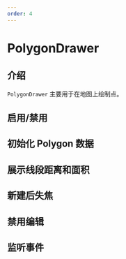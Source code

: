 ```yaml
---
order: 4
---
```


# PolygonDrawer

## 介绍

`PolygonDrawer` 主要用于在地图上绘制点。

## 启用/禁用

<code src="./drawer/polygon/start.tsx" compact="true"></code>

## 初始化 Polygon 数据

<code src="./drawer/polygon/initData.tsx" compact="true"></code>

## 展示线段距离和面积

<code src="./drawer/polygon/area.tsx" compact="true"></code>

## 新建后失焦

<code src="./drawer/polygon/autoFocus.tsx" compact="true"></code>

## 禁用编辑

<code src="./drawer/polygon/editable.tsx" compact="true"></code>

## 监听事件

<code src="./drawer/polygon/event.tsx" compact="true"></code>
